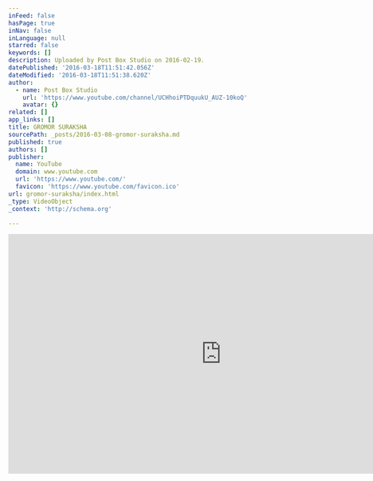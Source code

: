 ```yaml
---
inFeed: false
hasPage: true
inNav: false
inLanguage: null
starred: false
keywords: []
description: Uploaded by Post Box Studio on 2016-02-19.
datePublished: '2016-03-18T11:51:42.056Z'
dateModified: '2016-03-18T11:51:38.620Z'
author:
  - name: Post Box Studio
    url: 'https://www.youtube.com/channel/UCHhoiPTDquukU_AUZ-10koQ'
    avatar: {}
related: []
app_links: []
title: GROMOR SURAKSHA
sourcePath: _posts/2016-03-08-gromor-suraksha.md
published: true
authors: []
publisher:
  name: YouTube
  domain: www.youtube.com
  url: 'https://www.youtube.com/'
  favicon: 'https://www.youtube.com/favicon.ico'
url: gromor-suraksha/index.html
_type: VideoObject
_context: 'http://schema.org'

---
```

<iframe src="https://cdn.embedly.com/widgets/media.html?src=https%3A%2F%2Fwww.youtube.com%2Fembed%2FVygHHYj85Qs%3Ffeature%3Doembed&amp;url=https%3A%2F%2Fwww.youtube.com%2Fwatch%3Fv%3DVygHHYj85Qs&amp;image=https%3A%2F%2Fi.ytimg.com%2Fvi%2FVygHHYj85Qs%2Fhqdefault.jpg&amp;key=b7d04c9b404c499eba89ee7072e1c4f7&amp;type=text%2Fhtml&amp;schema=youtube" width="854" height="480" scrolling="no" frameborder="0" allowfullscreen="allowfullscreen" style=""></iframe>